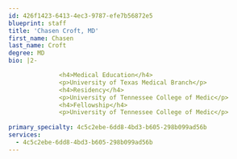 ```yaml
---
id: 426f1423-6413-4ec3-9787-efe7b56872e5
blueprint: staff
title: 'Chasen Croft, MD'
first_name: Chasen
last_name: Croft
degree: MD
bio: |2-

              <h4>Medical Education</h4>
              <p>University of Texas Medical Branch</p>
              <h4>Residency</h4>
              <p>University of Tennessee College of Medic</p>
              <h4>Fellowship</h4>
              <p>University of Tennessee College of Medic</p>
          
primary_specialty: 4c5c2ebe-6dd8-4bd3-b605-298b099ad56b
services:
  - 4c5c2ebe-6dd8-4bd3-b605-298b099ad56b
---
```

